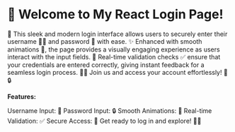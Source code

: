 # 🌟 Welcome to My React Login Page! 
🌟 This sleek and modern login interface allows users to securely enter their username 🧑‍💻 and password 🔑 with ease. 
✨ Enhanced with smooth animations 🎨, the page provides a visually engaging experience as users interact with the input fields. 
💫 Real-time validation checks ✅ ensure that your credentials are entered correctly, giving instant feedback for a seamless login process.
🚀✨ Join us and access your account effortlessly! 💼🔒

**Features:**

Username Input: 📝
Password Input: 🔒
Smooth Animations: 🎉
Real-time Validation: ✅
Secure Access: 🔐
Get ready to log in and explore! 🌈🎈
